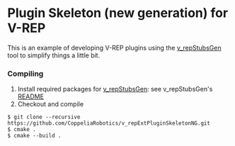 # Plugin Skeleton (new generation) for V-REP

This is an example of developing V-REP plugins using the [v_repStubsGen](http://github.com/fferri/v_repStubsGen.git) tool to simplify things a little bit.

### Compiling

1. Install required packages for [v_repStubsGen](https://github.com/CoppeliaRobotics/v_repStubsGen): see v_repStubsGen's [README](external/v_repStubsGen/README.md)
2. Checkout and compile
```
$ git clone --recursive https://github.com/CoppeliaRobotics/v_repExtPluginSkeletonNG.git
$ cmake .
$ cmake --build .
```
